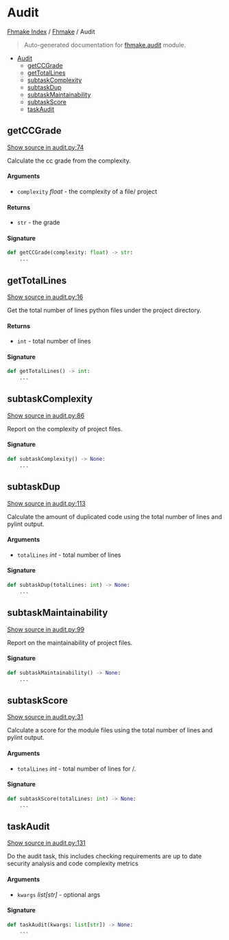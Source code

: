 # Audit

[Fhmake Index](../README.md#fhmake-index) /
[Fhmake](./index.md#fhmake) /
Audit

> Auto-generated documentation for [fhmake.audit](../../../fhmake/audit.py) module.

- [Audit](#audit)
  - [getCCGrade](#getccgrade)
  - [getTotalLines](#gettotallines)
  - [subtaskComplexity](#subtaskcomplexity)
  - [subtaskDup](#subtaskdup)
  - [subtaskMaintainability](#subtaskmaintainability)
  - [subtaskScore](#subtaskscore)
  - [taskAudit](#taskaudit)

## getCCGrade

[Show source in audit.py:74](../../../fhmake/audit.py#L74)

Calculate the cc grade from the complexity.

#### Arguments

- `complexity` *float* - the complexity of a file/ project

#### Returns

- `str` - the grade

#### Signature

```python
def getCCGrade(complexity: float) -> str:
    ...
```



## getTotalLines

[Show source in audit.py:16](../../../fhmake/audit.py#L16)

Get the total number of lines python files under the project directory.

#### Returns

- `int` - total number of lines

#### Signature

```python
def getTotalLines() -> int:
    ...
```



## subtaskComplexity

[Show source in audit.py:86](../../../fhmake/audit.py#L86)

Report on the complexity of project files.

#### Signature

```python
def subtaskComplexity() -> None:
    ...
```



## subtaskDup

[Show source in audit.py:113](../../../fhmake/audit.py#L113)

Calculate the amount of duplicated code using the total number
of lines and pylint output.

#### Arguments

- `totalLines` *int* - total number of lines

#### Signature

```python
def subtaskDup(totalLines: int) -> None:
    ...
```



## subtaskMaintainability

[Show source in audit.py:99](../../../fhmake/audit.py#L99)

Report on the maintainability of project files.

#### Signature

```python
def subtaskMaintainability() -> None:
    ...
```



## subtaskScore

[Show source in audit.py:31](../../../fhmake/audit.py#L31)

Calculate a score for the module files using the total
number of lines and pylint output.

#### Arguments

- `totalLines` *int* - total number of lines for /.

#### Signature

```python
def subtaskScore(totalLines: int) -> None:
    ...
```



## taskAudit

[Show source in audit.py:131](../../../fhmake/audit.py#L131)

Do the audit task, this includes checking requirements are up to date
security analysis and code complexity metrics

#### Arguments

- `kwargs` *list[str]* - optional args

#### Signature

```python
def taskAudit(kwargs: list[str]) -> None:
    ...
```



